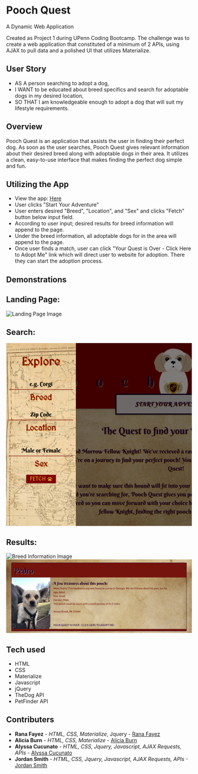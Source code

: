 
# Pooch Quest
A Dynamic Web Application

Created as Project 1 during UPenn Coding Bootcamp. The challenge was to create a web application that constituted of a minimum of 2 APIs, using AJAX to pull data and a polished UI that utilizes Materialize.


## User Story
- AS A person searching to adopt a dog,
- I WANT to be educated about breed specifics and search for adoptable dogs in my desired location,
- SO THAT I am knowledgeable enough to adopt a dog that will suit my lifestyle requirements.


## Overview
Pooch Quest is an application that assists the user in finding their perfect dog. As soon as the user searches, Pooch Quest gives relevant information about their desired breed along with adoptable dogs in their area. It utilizes a clean, easy-to-use interface that makes finding the perfect dog simple and fun.

## Utilizing the App
- View the app: [Here](https://acucunato.github.io/pooch-quest/ "Here")
- User clicks "Start Your Adventure"
- User enters desired "Breed", "Location", and "Sex" and clicks "Fetch" button below input field.
- According to user input; desired results for breed information will append to the page. 
- Under the breed information, all adoptable dogs for in the area will append to the page.
- Once user finds a match, user can click "Your Quest is Over - Click Here to Adopt Me" link which will direct user to website for adoption. There they can start the adoption process.

## Demonstrations

## Landing Page:
![Landing Page Image](assets/img/landingpage.png "Landing Page")

## Search:
![Search Image](assets/img/search.png "Search")

## Results:
![Breed Information Image](assets/img/breedinfo.png "Breed Information")
![Adoptable Dogs Image](assets/img/adoptabledog.png "Adoptable Dogs")

## Tech used
- HTML
- CSS
- Materialize
- Javascript
- jQuery
- TheDog API
- PetFinder API

## Contributers
- **Rana Fayez** - *HTML, CSS, Materialize*, Jquery - [Rana Fayez](https://github.com/tagine "Rana Fayez")
- **Alicia Burn** - *HTML, CSS, Materialize* - [Alicia Burn](https://github.com/AliciaBurn "Alicia Burn")
- **Alyssa Cucunato** - *HTML, CSS, Jquery, Javascript, AJAX Requests, APIs* - [Alyssa Cucunato](https://github.com/acucunato/pooch-quest "Alyssa Cucunato")
- **Jordan Smith** - *HTML, CSS, Jquery, Javascript, AJAX Requests, APIs* -[Jordan Smith](https://github.com/jsmithxyz "Jordan Smith")


